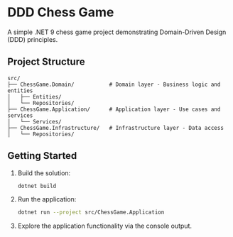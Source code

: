 # DDD Chess Game

A simple .NET 9 chess game project demonstrating Domain-Driven Design (DDD) principles.

## Project Structure

```
src/
├── ChessGame.Domain/           # Domain layer - Business logic and entities
│   ├── Entities/
│   └── Repositories/
├── ChessGame.Application/      # Application layer - Use cases and services
│   └── Services/
├── ChessGame.Infrastructure/   # Infrastructure layer - Data access
│   └── Repositories/
```

## Getting Started

1. Build the solution:

   ```bash
   dotnet build
   ```

2. Run the application:

   ```bash
   dotnet run --project src/ChessGame.Application
   ```

3. Explore the application functionality via the console output.
